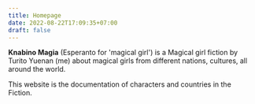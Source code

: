 ```yaml
---
title: Homepage
date: 2022-08-22T17:09:35+07:00
draft: false
---
```

**Knabino Magia** (Esperanto for 'magical girl') is a Magical girl fiction by Turito Yuenan (me) about magical girls from different nations, cultures, all around the world.

This website is the documentation of characters and countries in the Fiction.